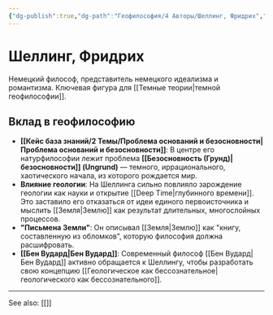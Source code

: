 ```yaml
---
{"dg-publish":true,"dg-path":"Геофилософия/4 Авторы/Шеллинг, Фридрих","permalink":"/geofilosofiya/4-avtory/shelling-fridrih/"}
---
```


# Шеллинг, Фридрих

Немецкий философ, представитель немецкого идеализма и романтизма. Ключевая фигура для [[Темные теории\|темной геофилософии]].

## Вклад в геофилософию
- **[[Кейс база знаний/2 Темы/Проблема оснований и безосновности\|Проблема оснований и безосновности]]**: В центре его натурфилософии лежит проблема **[[Безосновность (Грунд)\|безосновности]] (Ungrund)** — темного, иррационального, хаотического начала, из которого рождается мир.
- **Влияние геологии**: На Шеллинга сильно повлияло зарождение геологии как науки и открытие [[Deep Time\|глубинного времени]]. Это заставило его отказаться от идеи единого первоисточника и мыслить [[Земля\|Землю]] как результат длительных, многослойных процессов.
- **"Письмена Земли"**: Он описывал [[Земля\|Землю]] как "книгу, составленную из обломков", которую философия должна расшифровать.
- **[[Бен Вудард\|Бен Вудард]]**: Современный философ [[Бен Вудард\|Бен Вудард]] активно обращается к Шеллингу, чтобы разработать свою концепцию [[Геологическое как бессознательное\|геологического как бессознательного]].






---
See also:
[[]]
